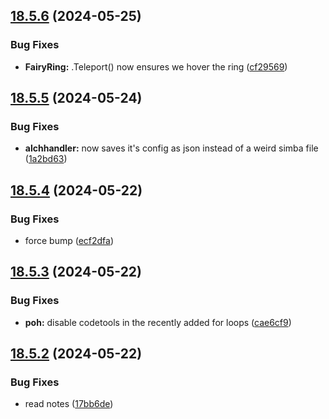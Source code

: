 ## [18.5.6](https://github.com/Torwent/WaspLib/compare/v18.5.5...v18.5.6) (2024-05-25)


### Bug Fixes

* **FairyRing:** .Teleport() now ensures we hover the ring ([cf29569](https://github.com/Torwent/WaspLib/commit/cf29569790bfbbc0d123381e75df664e88a11cd9))



## [18.5.5](https://github.com/Torwent/WaspLib/compare/v18.5.4...v18.5.5) (2024-05-24)


### Bug Fixes

* **alchhandler:** now saves it's config as json instead of a weird simba file ([1a2bd63](https://github.com/Torwent/WaspLib/commit/1a2bd63a80fe8a66b58726ba3ca4f6f901ab8e81))



## [18.5.4](https://github.com/Torwent/WaspLib/compare/v18.5.3...v18.5.4) (2024-05-22)


### Bug Fixes

* force bump ([ecf2dfa](https://github.com/Torwent/WaspLib/commit/ecf2dfa6f4a63b97d1a5d0a6693050a2f66fe785))



## [18.5.3](https://github.com/Torwent/WaspLib/compare/v18.5.2...v18.5.3) (2024-05-22)


### Bug Fixes

* **poh:** disable codetools in the recently added for loops ([cae6cf9](https://github.com/Torwent/WaspLib/commit/cae6cf98c54dcf32e7476ff2fd350bffe5e4c011))



## [18.5.2](https://github.com/Torwent/WaspLib/compare/v18.5.1...v18.5.2) (2024-05-22)


### Bug Fixes

* read notes ([17bb6de](https://github.com/Torwent/WaspLib/commit/17bb6ded22e155d0e5103ba8d3fbd567f4c8fdb0))



